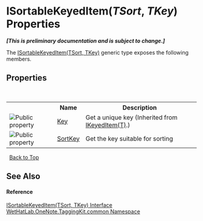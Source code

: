 # ISortableKeyedItem(*TSort*, *TKey*) Properties
 _**\[This is preliminary documentation and is subject to change.\]**_

The <a href="abc8440c-8348-edc3-9675-675356bab9f8.md">ISortableKeyedItem(TSort, TKey)</a> generic type exposes the following members.


## Properties
&nbsp;<table><tr><th></th><th>Name</th><th>Description</th></tr><tr><td>![Public property](media/pubproperty.gif "Public property")</td><td><a href="b3a4e407-a809-9a47-bbef-5e941a7e8ca9.md">Key</a></td><td>
Get a unique key
 (Inherited from <a href="590347fa-5d6e-913f-a16d-4eba80b68cd8.md">IKeyedItem(T)</a>.)</td></tr><tr><td>![Public property](media/pubproperty.gif "Public property")</td><td><a href="f4086983-259b-d1f1-78e3-b2f575d69f97.md">SortKey</a></td><td>
Get the key suitable for sorting</td></tr></table>&nbsp;
<a href="#isortablekeyeditem(*tsort*,-*tkey*)-properties">Back to Top</a>

## See Also


#### Reference
<a href="abc8440c-8348-edc3-9675-675356bab9f8.md">ISortableKeyedItem(TSort, TKey) Interface</a><br /><a href="bcdbab9c-63d1-48a4-6937-af53fb8d9a55.md">WetHatLab.OneNote.TaggingKit.common Namespace</a><br />